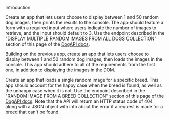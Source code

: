 Introduction 

Create an app that lets users choose to display between 1 and 50 random dog images, then prints the results to the console. The app should feature a form with a required input where users indicate the number of images to retrieve, and the input should default to 3. Use the endpoint described in the "DISPLAY MULTIPLE RANDOM IMAGES FROM ALL DOGS COLLECTION" section of this page of the [DogAPI docs](https://dog.ceo/dog-api/documentation/random).

Building on the previous app, create an app that lets users choose to display between 1 and 50 random dog images, then loads the images in the console. This app should adhere to all of the requirements from the first one, in addition to displaying the images in the DOM.

Create an app that loads a single random image for a specific breed. This app should account for the happy case when the breed is found, as well as the unhappy case when it is not. Use the endpoint described in the "RANDOM IMAGE FROM A BREED COLLECTION" section of this page of the [DogAPI docs](https://dog.ceo/dog-api/documentation/random). Note that the API will return an HTTP status code of 404 along with a JSON object with info about the error if a request is made for a breed that can't be found.
